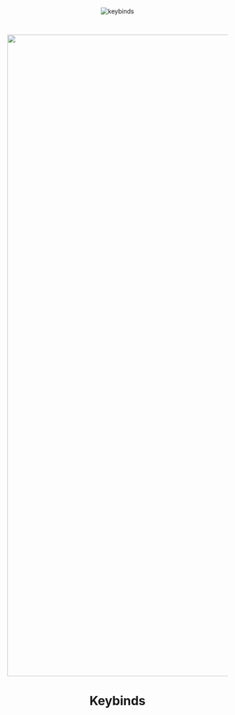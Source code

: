 
<br />
<p align="center">
    <img src="https://user-images.githubusercontent.com/54639269/77382583-8346d700-6d5f-11ea-8156-bf9609d9dc77.gif" alt="keybinds">
</p>
<br />
<p align="center">
  <a href="https://user-images.githubusercontent.com/54639269/77382583-8346d700-6d5f-11ea-8156-bf9609d9dc77.gif">
    <img src="https://user-images.githubusercontent.com/54639269/77382583-8346d700-6d5f-11ea-8156-bf9609d9dc77.gif" alt="Logo" width="1463px">
  </a>
  <h1 align="center">Keybinds</h1>
</p>
